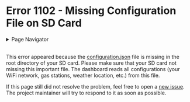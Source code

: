 # Error 1102 - Missing Configuration File on SD Card

<details>
<summary>Page Navigator</summary>
<ul style="list-style: '▶  '"><li><a href="https://github.com/smolinde/iot-dashboard">Main Page</a></li>
<li><a href="https://github.com/smolinde/iot-dashboard/tree/master/errors">Error Pages</a></li>
<li><a href="https://github.com/smolinde/iot-dashboard/issues">Other Issues</a></li></ul>
</details><br>

This error appeared because the [configuration.json](https://github.com/smolinde/iot-dashboard/blob/master/sdcard/configuration.json) file is missing in the root directory of your SD card. Please make sure that your SD card not missing this important file. The dashboard reads all configurations (your WiFi network, gas stations, weather location, etc.) from this file.

If this page still did not resolve the problem, feel free to open a [new issue](https://github.com/smolinde/iot-dashboard/issues/new?template=BLANK_ISSUE). The project maintainer will try to respond to it as soon as possible.